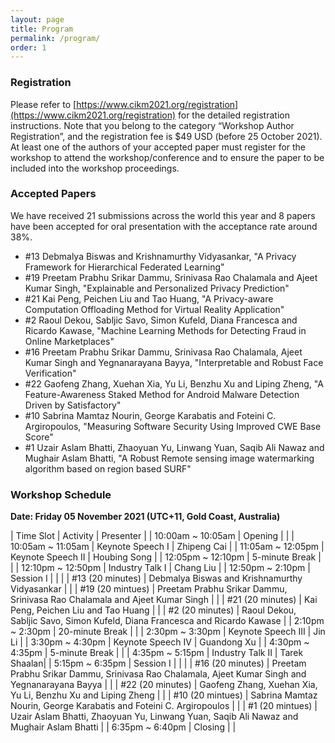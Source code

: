 ```yaml
---
layout: page
title: Program
permalink: /program/
order: 1
---
```


### **Registration**
Please refer to [https://www.cikm2021.org/registration](https://www.cikm2021.org/registration) for the detailed registration instructions. Note that you belong to the category “Workshop Author Registration”, and the registration fee is $49 USD (before 25 October 2021). At least one of the authors of your accepted paper must register for the workshop to attend the workshop/conference and to ensure the paper to be included into the workshop proceedings.

### **Accepted Papers**
We have received 21 submissions across the world this year and 8 papers have been accepted for oral presentation with the acceptance rate around 38%.

- #13 Debmalya Biswas and Krishnamurthy Vidyasankar, "A Privacy Framework for Hierarchical Federated Learning"
- #19 Preetam Prabhu Srikar Dammu, Srinivasa Rao Chalamala and Ajeet Kumar Singh, "Explainable and Personalized Privacy Prediction"
- #21 Kai Peng, Peichen Liu and Tao Huang, "A Privacy-aware Computation Offloading Method for Virtual Reality Application"
- #2 Raoul Dekou, Sabljic Savo, Simon Kufeld, Diana Francesca and Ricardo Kawase, "Machine Learning Methods for Detecting Fraud in Online Marketplaces"
- #16 Preetam Prabhu Srikar Dammu, Srinivasa Rao Chalamala, Ajeet Kumar Singh and Yegnanarayana Bayya, "Interpretable and Robust Face Verification"
- #22 Gaofeng Zhang, Xuehan Xia, Yu Li, Benzhu Xu and Liping Zheng, "A Feature-Awareness Staked Method for Android Malware Detection Driven by Satisfactory"
- #10 Sabrina Mamtaz Nourin, George Karabatis and Foteini C. Argiropoulos, "Measuring Software Security Using Improved CWE Base Score"
- #1 Uzair Aslam Bhatti, Zhaoyuan Yu, Linwang Yuan, Saqib Ali Nawaz and Mughair Aslam Bhatti, "A Robust Remote sensing image watermarking algorithm based on region based SURF"

### **Workshop Schedule**
**Date: Friday 05 November 2021 (UTC+11, Gold Coast, Australia)**

|     Time Slot     |      Activity      |  Presenter   |
| 10:00am ~ 10:05am |       Opening      |              |
| 10:05am ~ 11:05am |   Keynote Speech I | Zhipeng Cai  |
| 11:05am ~ 12:05pm |  Keynote Speech II | Houbing Song |
| 12:05pm ~ 12:10pm |   5-minute Break   |              |
| 12:10pm ~ 12:50pm |   Industry Talk I  |  Chang Liu   |
| 12:50pm ~  2:10pm |      Session I     |              |
|                   |  #13 (20 minutes)  | Debmalya Biswas and Krishnamurthy Vidyasankar |
|                   |   #19 (20 mintues) | Preetam Prabhu Srikar Dammu, Srinivasa Rao Chalamala and Ajeet Kumar Singh |
|                   |   #21 (20 minutes) | Kai Peng, Peichen Liu and Tao Huang |
|                   |   #2 (20 minutes)  | Raoul Dekou, Sabljic Savo, Simon Kufeld, Diana Francesca and Ricardo Kawase |
|  2:10pm ~  2:30pm |   20-minute Break  |              |
|  2:30pm ~  3:30pm | Keynote Speech III |    Jin Li    |
|  3:30pm ~  4:30pm | Keynote Speech IV  |  Guandong Xu |
|  4:30pm ~  4:35pm |  5-minute  Break   |              |
|  4:35pm ~  5:15pm |  Industry Talk II  | Tarek Shaalan|
|  5:15pm ~  6:35pm |     Session I      |              |
|                   |   #16 (20 minutes) | Preetam Prabhu Srikar Dammu, Srinivasa Rao Chalamala, Ajeet Kumar Singh and Yegnanarayana Bayya |
|                   |   #22 (20 minutes) | Gaofeng Zhang, Xuehan Xia, Yu Li, Benzhu Xu and Liping Zheng |
|                   |   #10 (20 mintues) | Sabrina Mamtaz Nourin, George Karabatis and Foteini C. Argiropoulos |
|                   |   #1 (20 mintues)  | Uzair Aslam Bhatti, Zhaoyuan Yu, Linwang Yuan, Saqib Ali Nawaz and Mughair Aslam Bhatti |
|  6:35pm ~  6:40pm |       Closing      |              |
